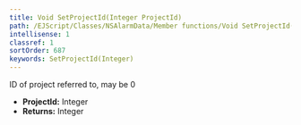 ```yaml
---
title: Void SetProjectId(Integer ProjectId)
path: /EJScript/Classes/NSAlarmData/Member functions/Void SetProjectId(Integer p_0)
intellisense: 1
classref: 1
sortOrder: 687
keywords: SetProjectId(Integer)
---
```



ID of project referred to, may be 0



* **ProjectId:** Integer
* **Returns:** Integer


